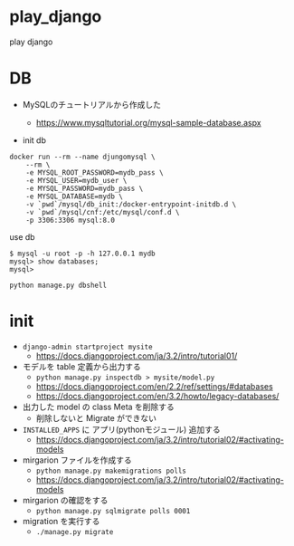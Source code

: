 # play_django
play django




# DB
- MySQLのチュートリアルから作成した
    - https://www.mysqltutorial.org/mysql-sample-database.aspx

- init db

```
docker run --rm --name djungomysql \
    --rm \
    -e MYSQL_ROOT_PASSWORD=mydb_pass \
    -e MYSQL_USER=mydb_user \
    -e MYSQL_PASSWORD=mydb_pass \
    -e MYSQL_DATABASE=mydb \
    -v `pwd`/mysql/db_init:/docker-entrypoint-initdb.d \
    -v `pwd`/mysql/cnf:/etc/mysql/conf.d \
    -p 3306:3306 mysql:8.0 
```

use db

```
$ mysql -u root -p -h 127.0.0.1 mydb
mysql> show databases;
mysql> 
```

`python manage.py dbshell`


# init 

- `django-admin startproject mysite`
  - https://docs.djangoproject.com/ja/3.2/intro/tutorial01/
- モデルを table 定義から出力する
  - `python manage.py inspectdb > mysite/model.py`
  - https://docs.djangoproject.com/en/2.2/ref/settings/#databases
  - https://docs.djangoproject.com/en/3.2/howto/legacy-databases/
- 出力した model の class Meta を削除する
  - 削除しないと Migrate ができない
- `INSTALLED_APPS` に アプリ(pythonモジュール) 追加する
  - https://docs.djangoproject.com/ja/3.2/intro/tutorial02/#activating-models
- mirgarion ファイルを作成する
  - `python manage.py makemigrations polls`
  - https://docs.djangoproject.com/ja/3.2/intro/tutorial02/#activating-models
- mirgarion の確認をする
  - `python manage.py sqlmigrate polls 0001`
- migration を実行する
  - `./manage.py migrate`
